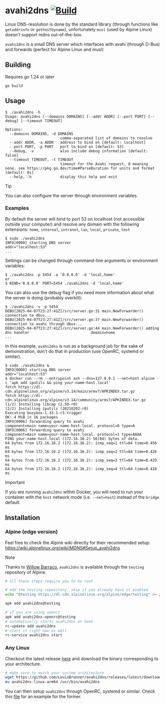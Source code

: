 # avahi2dns [![Build](https://github.com/LouisBrunner/avahi2dns/actions/workflows/build.yml/badge.svg)](https://github.com/LouisBrunner/avahi2dns/actions/workflows/build.yml)

Linux DNS-resolution is done by the standard library (through functions like `getaddrinfo` or `gethostbyname`), unfortunately `musl` (used by Alpine Linux) doesn't support mdns out-of-the-box.

`avahi2dns` is a small DNS server which interfaces with avahi (through D-Bus) and forwards (perfect for Alpine Linux and musl)

## Building

Requires go 1.24 or later

```
go build
```

## Usage

```shell
$ ./avahi2dns -h
Usage: avahi2dns [--domains DOMAINS] [--addr ADDR] [--port PORT] [--debug] [--timeout TIMEOUT]

Options:
  --domains DOMAINS, -d DOMAINS
                         comma-separated list of domains to resolve
  --addr ADDR, -a ADDR   address to bind on [default: localhost]
  --port PORT, -p PORT   port to bind on [default: 53]
  --debug, -v            also include debug information [default: false]
  --timeout TIMEOUT, -t TIMEOUT
                         timeout for the Avahi request, 0 meaning none, see https://pkg.go.dev/time#ParseDuration for units and format [default: 0s]
  --help, -h             display this help and exit
```

> [!TIP]
> You can also configure the server through environment variables.

### Examples

By default the server will bind to port 53 on localhost (not accessible outside your computer) and resolve any domain with the following extensions: `home`, `internal`, `intranet`, `lan`, `local`, `private`, `test`

```shell
$ sudo ./avahi2dns
INFO[0000] starting DNS server                           addr="localhost:53"
...
```

Settings can be changed through command-line arguments or environment variables:

```shell
$ ./avahi2dns -p 5454 -a '0.0.0.0' -d 'local,home'
or
$ BIND='0.0.0.0' PORT=5454 ./avahi2dns -d 'local,home'
```

You can also use the debug flag if you need more information about what the server is doing (probably overkill):

```shell
$ ./avahi2dns -v -p 5454
DEBU[2025-04-07T23:27:41Z]/src/server.go:31 main.NewForwarder() connection to dbus...
DEBU[2025-04-07T23:27:41Z]/src/server.go:37 main.NewForwarder() connection to avahi through dbus...
DEBU[2025-04-07T23:27:41Z]/src/server.go:44 main.NewForwarder() adding dns handler                            domain=home
...
```

In this example, `avahi2dns` is run as a background job for the sake of demonstration, don't do that in production (use OpenRC, systemd or similar).

```shell
$ sudo ./avahi2dns &
INFO[0000] starting DNS server                           addr="localhost:53"
$ docker run --rm --entrypoint ash --dns=127.0.0.1 --net=host alpine -c 'apk add iputils && ping your-name-host.local'
fetch https://dl-cdn.alpinelinux.org/alpine/v3.14/main/armv7/APKINDEX.tar.gz
fetch https://dl-cdn.alpinelinux.org/alpine/v3.14/community/armv7/APKINDEX.tar.gz
(1/2) Installing libcap (2.50-r0)
(2/2) Installing iputils (20210202-r0)
Executing busybox-1.33.1-r3.trigger
OK: 4 MiB in 16 packages
INFO[0006] forwarding query to avahi                     component=main name=your-name-host.local. protocol=0 type=A
INFO[0006] forwarding query to avahi                     component=main name=your-name-host.local. protocol=1 type=AAAA
PING your-name-host.local (172.16.16.2) 56(84) bytes of data.
64 bytes from 172.16.16.2 (172.16.16.2): icmp_seq=1 ttl=64 time=0.456 ms
64 bytes from 172.16.16.2 (172.16.16.2): icmp_seq=2 ttl=64 time=0.426 ms
64 bytes from 172.16.16.2 (172.16.16.2): icmp_seq=3 ttl=64 time=0.429 ms
64 bytes from 172.16.16.2 (172.16.16.2): icmp_seq=4 ttl=64 time=0.418 ms
```

> [!IMPORTANT]
> If you are running `avahi2dns` within Docker, you will need to run your container with the `host` network mode (i.e. `--net=host`) instead of the `bridge` default.

## Installation

### Alpine (edge version)

Feel free to check the Alpine wiki directly for their recommended setup: https://wiki.alpinelinux.org/wiki/MDNS#Setup_avahi2dns

> [!NOTE]
> Thanks to [Willow Barraco](https://cv.willowbarraco.fr/en/), `avahi2dns` is available through the `testing` repository of Alpine.

```bash
# all those steps require you to be root

# add the testing repository, skip if you already have it enabled
echo "@testing https://dl-cdn.alpinelinux.org/alpine/edge/testing" >> /etc/apk/repositories

apk add avahi2dns@testing

# if you are using openrc
apk add avahi2dns-openrc@testing
# automatically starts avahi2dns at boot
rc-update add avahi2dns
# start it right now as well
rc-service avahi2dns start
```

### Any Linux

Checkout the latest release [here](https://github.com/LouisBrunner/avahi2dns/releases/latest) and download the binary corresponding to your architecture.

```bash
# make sure to match your system architecture
wget https://github.com/LouisBrunner/avahi2dns/releases/latest/download/avahi2dns-linux-arm64
mv avahi2dns-linux-arm64 /usr/bin/avahi2dns
```

You can then setup `avahi2dns` through OpenRC, systemd or similar. Check this [file](openrc/avahi2dns) for an example for the former.
